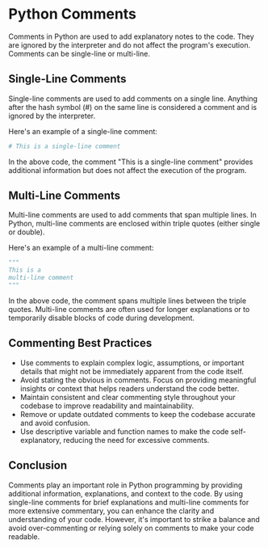 # Python Comments

Comments in Python are used to add explanatory notes to the code. They are ignored by the interpreter and do not affect the program's execution. Comments can be single-line or multi-line.

## Single-Line Comments

Single-line comments are used to add comments on a single line. Anything after the hash symbol (#) on the same line is considered a comment and is ignored by the interpreter.

Here's an example of a single-line comment:

```python
# This is a single-line comment
```

In the above code, the comment "This is a single-line comment" provides additional information but does not affect the execution of the program.

## Multi-Line Comments

Multi-line comments are used to add comments that span multiple lines. In Python, multi-line comments are enclosed within triple quotes (either single or double).

Here's an example of a multi-line comment:

```python
"""
This is a
multi-line comment
"""
```

In the above code, the comment spans multiple lines between the triple quotes. Multi-line comments are often used for longer explanations or to temporarily disable blocks of code during development.

## Commenting Best Practices

- Use comments to explain complex logic, assumptions, or important details that might not be immediately apparent from the code itself.
- Avoid stating the obvious in comments. Focus on providing meaningful insights or context that helps readers understand the code better.
- Maintain consistent and clear commenting style throughout your codebase to improve readability and maintainability.
- Remove or update outdated comments to keep the codebase accurate and avoid confusion.
- Use descriptive variable and function names to make the code self-explanatory, reducing the need for excessive comments.

## Conclusion

Comments play an important role in Python programming by providing additional information, explanations, and context to the code. By using single-line comments for brief explanations and multi-line comments for more extensive commentary, you can enhance the clarity and understanding of your code. However, it's important to strike a balance and avoid over-commenting or relying solely on comments to make your code readable.
